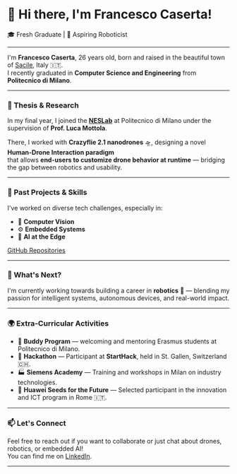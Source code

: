 # 👋 Hi there, I'm Francesco Caserta!

🎓 Fresh Graduate | 🤖 Aspiring Roboticist

---

I'm **Francesco Caserta**, 26 years old, born and raised in the beautiful town of [Sacile](https://it.wikipedia.org/wiki/Sacile), Italy 🇮🇹.  
I recently graduated in **Computer Science and Engineering** from **Politecnico di Milano**.

---

### 🧠 Thesis & Research

In my final year, I joined the **[NESLab](https://www.neslab.it/)** at Politecnico di Milano under the supervision of **Prof. Luca Mottola**.

There, I worked with **Crazyflie 2.1 nanodrones** 🛸, designing a novel **Human-Drone Interaction paradigm**  
that allows **end-users to customize drone behavior at runtime** — bridging the gap between robotics and usability.

---

### 🔧 Past Projects & Skills 
I've worked on diverse tech challenges, especially in:

- 🧿 **Computer Vision**
- ⚙️ **Embedded Systems**
- 🧠 **AI at the Edge**

[GitHub Repositories](https://github.com/FrancescoCaserta) 

---

### 🚀 What's Next?

I'm currently working towards building a career in **robotics** 🤖 — blending my passion for intelligent systems, autonomous devices, and real-world impact.

---

### 🌍 Extra-Curricular Activities

- 👥 **Buddy Program** — welcoming and mentoring Erasmus students at Politecnico di Milano.
- 🧠 **Hackathon** — Participant at **StartHack**, held in St. Gallen, Switzerland 🇨🇭.
- 🏭 **Siemens Academy** — Training and workshops in Milan on industry technologies.
- 🌱 **Huawei Seeds for the Future** — Selected participant in the innovation and ICT program in Rome 🇮🇹.

---

### 📫 Let's Connect

Feel free to reach out if you want to collaborate or just chat about drones, robotics, or embedded AI!  
You can find me on [LinkedIn](https://www.linkedin.com/in/francesco-caserta-83b423190).


---

